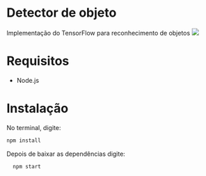 # Detector de objeto
Implementação do TensorFlow para reconhecimento de objetos 
![](https://i.imgur.com/GKfHifa.gif)
# Requisitos
- Node.js 
# Instalação
No terminal, digite:
```md
npm install
```
Depois de baixar as dependências digite:

```md
  npm start
```
